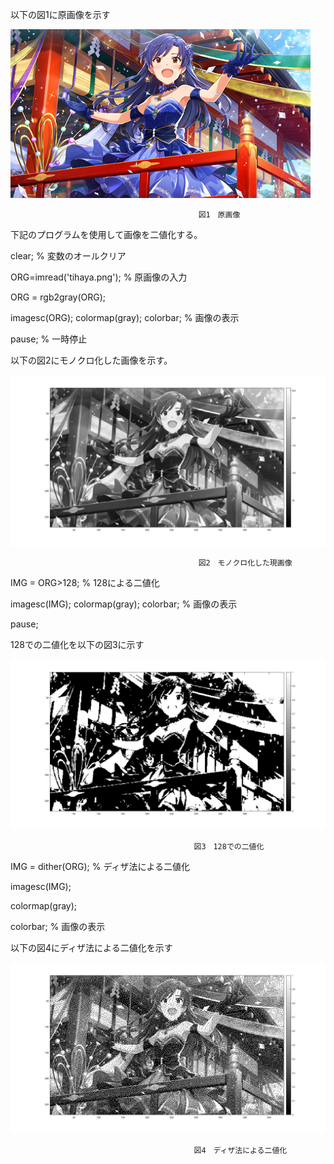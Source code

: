 以下の図1に原画像を示す

![原画像](https://github.com/pon03/lecture_image_processing/blob/master/%E8%AA%B2%E9%A1%8C6/tihaya.png?raw=true)

                                              図1　原画像

下記のプログラムを使用して画像を二値化する。

clear; % 変数のオールクリア

ORG=imread('tihaya.png'); % 原画像の入力

ORG = rgb2gray(ORG);

imagesc(ORG); colormap(gray); colorbar; % 画像の表示

pause; % 一時停止

以下の図2にモノクロ化した画像を示す。

![原画像](https://github.com/pon03/lecture_image_processing/blob/master/%E8%AA%B2%E9%A1%8C6/tihaya1.jpg?raw=true)

                                              図2　モノクロ化した現画像

IMG = ORG>128; % 128による二値化

imagesc(IMG); 
colormap(gray); 
colorbar; % 画像の表示

pause;

128での二値化を以下の図3に示す

![原画像](https://github.com/pon03/lecture_image_processing/blob/master/%E8%AA%B2%E9%A1%8C6/tihaya2.jpg?raw=true)

                                             図3　128での二値化

IMG = dither(ORG); % ディザ法による二値化

imagesc(IMG); 

colormap(gray); 

colorbar; % 画像の表示

以下の図4にディザ法による二値化を示す

![原画像](https://github.com/pon03/lecture_image_processing/blob/master/%E8%AA%B2%E9%A1%8C6/tihaya3.jpg?raw=true)

                                             図4　ディザ法による二値化
